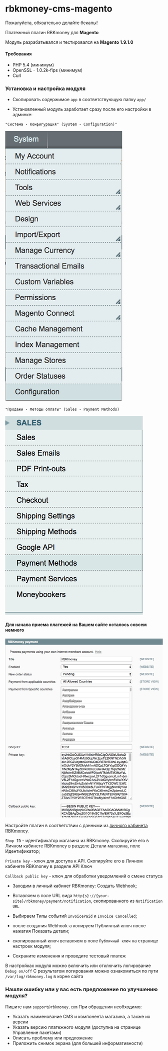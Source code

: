 # rbkmoney-cms-magento

Пожалуйста, обязательно делайте бекапы!

Платежный плагин RBKmoney для **Magento**

Модуль разрабатывался и тестировался на **Magento 1.9.1.0**


#### Требования

- PHP 5.4 (минимум)
- OpenSSL - 1.0.2k-fips (минимум)
- Curl


### Установка и настройка модуля

- Скопировать содержимое `app` в соответствующую папку `app/`

- Установленный модуль заработает сразу после его настройки в админке:
```
"Система - Конфигурация" (System - Configuration)"
```
![Plugin system](images/plugin_system.png)

```
"Продажи - Методы оплаты" (Sales - Payment Methods)
```
![Plugin sales](images/plugin_sales.png)



#### Для начала приема платежей на Вашем сайте осталось совсем немного


![Plugin settings](images/plugin_settings.png)

Настройте плагин в соответствии с данными из [личного кабинета RBKmoney](https://dashboard.rbk.money).

`Shop ID` - идентификатор магазина из RBKmoney. Скопируйте его в Личном кабинете RBKmoney в разделе Детали магазина, поле Идентификатор;

`Private key` - ключ для доступа к API. Скопируйте его в Личном кабинете RBKmoney в разделе API Ключ

`Callback public key` - ключ для обработки уведомлений о смене статуса

- Заходим в личный кабинет RBKmoney: Создать Webhook;
- Вставляем в поле URL вида `http{s}://{your-site}/rbkmoney/payment/notification`, скопированного из `Notification URL`
- Выбираем Типы событий `InvoicePaid` и `Invoice Canсelled`;
- после создания Webhook-а копируем Публичный ключ после нажатия Показать детали;
- скопированный ключ вставляем в поле `Публичный ключ` на странице настроек модуля;


- Сохраните изменения и проведите тестовый платеж



В настройках модуля можно включить или отключить логирование `Debug on/off`
С результатом логирования можно ознакомиться по пути `/var/log/rbkmoney.log` в корне сайта


### Нашли ошибку или у вас есть предложение по улучшению модуля?

Пишите нам `support@rbkmoney.com` При обращении необходимо:

- Указать наименование CMS и компонента магазина, а также их версии
- Указать версию платежного модуля (доступна на странице Управление пакетами)
- Описать проблему или предложение
- Приложить снимок экрана (для большей информативности)
